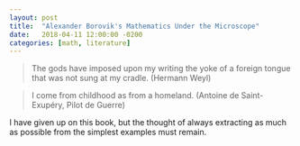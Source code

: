 ```yaml
---
layout: post
title:  "Alexander Borovik's Mathematics Under the Microscope"
date:   2018-04-11 12:00:00 -0200
categories: [math, literature]
---
```


> The gods have imposed upon my writing
 the yoke of a foreign tongue
 that was not sung at my cradle.
 (Hermann Weyl)

> I come from childhood as from a homeland.
(Antoine de Saint-Exupéry, Pilot de Guerre)

I have given up on this book, but the thought of always
extracting as much as possible from the simplest examples
must remain.